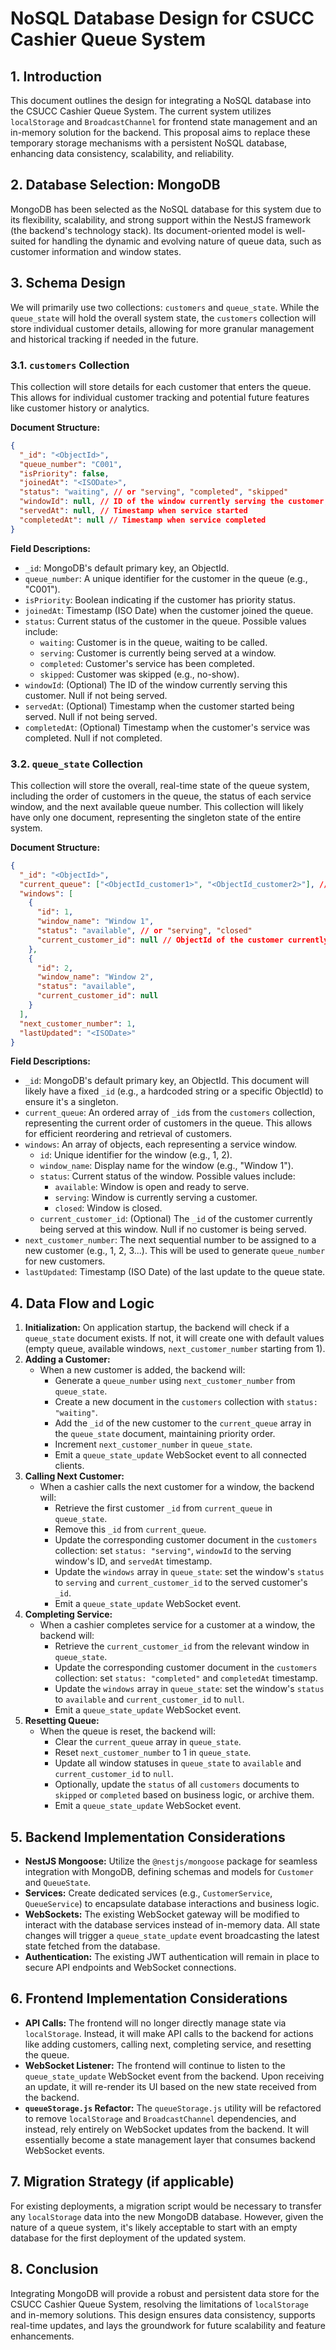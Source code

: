 # NoSQL Database Design for CSUCC Cashier Queue System

## 1. Introduction

This document outlines the design for integrating a NoSQL database into the CSUCC Cashier Queue System. The current system utilizes `localStorage` and `BroadcastChannel` for frontend state management and an in-memory solution for the backend. This proposal aims to replace these temporary storage mechanisms with a persistent NoSQL database, enhancing data consistency, scalability, and reliability.

## 2. Database Selection: MongoDB

MongoDB has been selected as the NoSQL database for this system due to its flexibility, scalability, and strong support within the NestJS framework (the backend's technology stack). Its document-oriented model is well-suited for handling the dynamic and evolving nature of queue data, such as customer information and window states.

## 3. Schema Design

We will primarily use two collections: `customers` and `queue_state`. While the `queue_state` will hold the overall system state, the `customers` collection will store individual customer details, allowing for more granular management and historical tracking if needed in the future.

### 3.1. `customers` Collection

This collection will store details for each customer that enters the queue. This allows for individual customer tracking and potential future features like customer history or analytics.

**Document Structure:**

```json
{
  "_id": "<ObjectId>",
  "queue_number": "C001",
  "isPriority": false,
  "joinedAt": "<ISODate>",
  "status": "waiting", // or "serving", "completed", "skipped"
  "windowId": null, // ID of the window currently serving the customer, if applicable
  "servedAt": null, // Timestamp when service started
  "completedAt": null // Timestamp when service completed
}
```

**Field Descriptions:**

*   `_id`: MongoDB's default primary key, an ObjectId.
*   `queue_number`: A unique identifier for the customer in the queue (e.g., "C001").
*   `isPriority`: Boolean indicating if the customer has priority status.
*   `joinedAt`: Timestamp (ISO Date) when the customer joined the queue.
*   `status`: Current status of the customer in the queue. Possible values include:
    *   `waiting`: Customer is in the queue, waiting to be called.
    *   `serving`: Customer is currently being served at a window.
    *   `completed`: Customer's service has been completed.
    *   `skipped`: Customer was skipped (e.g., no-show).
*   `windowId`: (Optional) The ID of the window currently serving this customer. Null if not being served.
*   `servedAt`: (Optional) Timestamp when the customer started being served. Null if not being served.
*   `completedAt`: (Optional) Timestamp when the customer's service was completed. Null if not completed.

### 3.2. `queue_state` Collection

This collection will store the overall, real-time state of the queue system, including the order of customers in the queue, the status of each service window, and the next available queue number. This collection will likely have only one document, representing the singleton state of the entire system.

**Document Structure:**

```json
{
  "_id": "<ObjectId>",
  "current_queue": ["<ObjectId_customer1>", "<ObjectId_customer2>"], // Array of customer _ids in queue order
  "windows": [
    {
      "id": 1,
      "window_name": "Window 1",
      "status": "available", // or "serving", "closed"
      "current_customer_id": null // ObjectId of the customer currently being served
    },
    {
      "id": 2,
      "window_name": "Window 2",
      "status": "available",
      "current_customer_id": null
    }
  ],
  "next_customer_number": 1,
  "lastUpdated": "<ISODate>"
}
```

**Field Descriptions:**

*   `_id`: MongoDB's default primary key, an ObjectId. This document will likely have a fixed `_id` (e.g., a hardcoded string or a specific ObjectId) to ensure it's a singleton.
*   `current_queue`: An ordered array of `_id`s from the `customers` collection, representing the current order of customers in the queue. This allows for efficient reordering and retrieval of customers.
*   `windows`: An array of objects, each representing a service window.
    *   `id`: Unique identifier for the window (e.g., 1, 2).
    *   `window_name`: Display name for the window (e.g., "Window 1").
    *   `status`: Current status of the window. Possible values include:
        *   `available`: Window is open and ready to serve.
        *   `serving`: Window is currently serving a customer.
        *   `closed`: Window is closed.
    *   `current_customer_id`: (Optional) The `_id` of the customer currently being served at this window. Null if no customer is being served.
*   `next_customer_number`: The next sequential number to be assigned to a new customer (e.g., 1, 2, 3...). This will be used to generate `queue_number` for new customers.
*   `lastUpdated`: Timestamp (ISO Date) of the last update to the queue state.

## 4. Data Flow and Logic

1.  **Initialization:** On application startup, the backend will check if a `queue_state` document exists. If not, it will create one with default values (empty queue, available windows, `next_customer_number` starting from 1).
2.  **Adding a Customer:**
    *   When a new customer is added, the backend will:
        *   Generate a `queue_number` using `next_customer_number` from `queue_state`.
        *   Create a new document in the `customers` collection with `status: "waiting"`.
        *   Add the `_id` of the new customer to the `current_queue` array in the `queue_state` document, maintaining priority order.
        *   Increment `next_customer_number` in `queue_state`.
        *   Emit a `queue_state_update` WebSocket event to all connected clients.
3.  **Calling Next Customer:**
    *   When a cashier calls the next customer for a window, the backend will:
        *   Retrieve the first customer `_id` from `current_queue` in `queue_state`.
        *   Remove this `_id` from `current_queue`.
        *   Update the corresponding customer document in the `customers` collection: set `status: "serving"`, `windowId` to the serving window's ID, and `servedAt` timestamp.
        *   Update the `windows` array in `queue_state`: set the window's `status` to `serving` and `current_customer_id` to the served customer's `_id`.
        *   Emit a `queue_state_update` WebSocket event.
4.  **Completing Service:**
    *   When a cashier completes service for a customer at a window, the backend will:
        *   Retrieve the `current_customer_id` from the relevant window in `queue_state`.
        *   Update the corresponding customer document in the `customers` collection: set `status: "completed"` and `completedAt` timestamp.
        *   Update the `windows` array in `queue_state`: set the window's `status` to `available` and `current_customer_id` to `null`.
        *   Emit a `queue_state_update` WebSocket event.
5.  **Resetting Queue:**
    *   When the queue is reset, the backend will:
        *   Clear the `current_queue` array in `queue_state`.
        *   Reset `next_customer_number` to 1 in `queue_state`.
        *   Update all window statuses in `queue_state` to `available` and `current_customer_id` to `null`.
        *   Optionally, update the `status` of all `customers` documents to `skipped` or `completed` based on business logic, or archive them.
        *   Emit a `queue_state_update` WebSocket event.

## 5. Backend Implementation Considerations

*   **NestJS Mongoose:** Utilize the `@nestjs/mongoose` package for seamless integration with MongoDB, defining schemas and models for `Customer` and `QueueState`.
*   **Services:** Create dedicated services (e.g., `CustomerService`, `QueueService`) to encapsulate database interactions and business logic.
*   **WebSockets:** The existing WebSocket gateway will be modified to interact with the database services instead of in-memory data. All state changes will trigger a `queue_state_update` event broadcasting the latest state fetched from the database.
*   **Authentication:** The existing JWT authentication will remain in place to secure API endpoints and WebSocket connections.

## 6. Frontend Implementation Considerations

*   **API Calls:** The frontend will no longer directly manage state via `localStorage`. Instead, it will make API calls to the backend for actions like adding customers, calling next, completing service, and resetting the queue.
*   **WebSocket Listener:** The frontend will continue to listen to the `queue_state_update` WebSocket event from the backend. Upon receiving an update, it will re-render its UI based on the new state received from the backend.
*   **`queueStorage.js` Refactor:** The `queueStorage.js` utility will be refactored to remove `localStorage` and `BroadcastChannel` dependencies, and instead, rely entirely on WebSocket updates from the backend. It will essentially become a state management layer that consumes backend WebSocket events.

## 7. Migration Strategy (if applicable)

For existing deployments, a migration script would be necessary to transfer any `localStorage` data into the new MongoDB database. However, given the nature of a queue system, it's likely acceptable to start with an empty database for the first deployment of the updated system.

## 8. Conclusion

Integrating MongoDB will provide a robust and persistent data store for the CSUCC Cashier Queue System, resolving the limitations of `localStorage` and in-memory solutions. This design ensures data consistency, supports real-time updates, and lays the groundwork for future scalability and feature enhancements.

